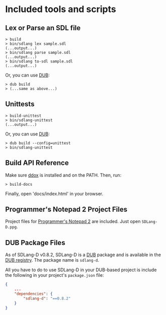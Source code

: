 Included tools and scripts
==========================

Lex or Parse an SDL file
------------------------

```console
> build
> bin/sdlang lex sample.sdl
(...output...)
> bin/sdlang parse sample.sdl
(...output...)
> bin/sdlang to-sdl sample.sdl
(...output...)
```

Or, you can use [DUB](https://github.com/rejectedsoftware/dub):

```console
> dub build
> (...same as above...)
```

Unittests
---------

```console
> build-unittest
> bin/sdlang-unittest
(...output...)
```

Or, you can use [DUB](https://github.com/rejectedsoftware/dub):

```console
> dub build --config=unittest
> bin/sdlang-unittest
```

Build API Reference
-------------------

Make sure [ddox](https://github.com/rejectedsoftware/ddox) is installed and
on the PATH. Then, run:

```console
> build-docs
```

Finally, open 'docs/index.html' in your browser.

Programmer's Notepad 2 Project Files
------------------------------------

Project files for [Programmer's Notepad 2](http://www.pnotepad.org/) are included. Just open ```SDLang-D.ppg```.

DUB Package Files
-----------------

As of SDLang-D v0.8.2, SDLang-D is a [DUB](https://github.com/rejectedsoftware/dub) package and is available in the [DUB registry](http://registry.vibed.org/). The package name is ```sdlang-d```.

All you have to do to use SDLang-D in your DUB-based project is include the following in your project's ```package.json``` file:
```json
{
	...
	"dependencies": {
		"sdlang-d": "==0.8.2"
	}
}
```
